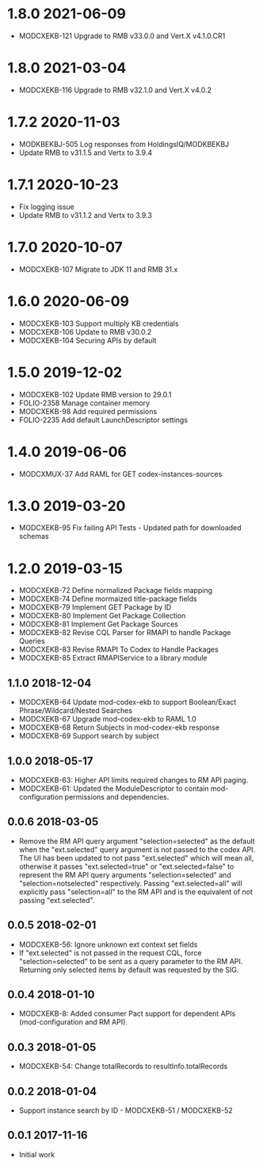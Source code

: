 # 1.8.0 2021-06-09
* MODCXEKB-121 Upgrade to RMB v33.0.0 and Vert.X v4.1.0.CR1

# 1.8.0 2021-03-04
 * MODCXEKB-116 Upgrade to RMB v32.1.0 and Vert.X v4.0.2

# 1.7.2 2020-11-03
 * MODKBEKBJ-505 Log responses from HoldingsIQ/MODKBEKBJ
 * Update RMB to v31.1.5 and Vertx to 3.9.4

# 1.7.1 2020-10-23
 * Fix logging issue
 * Update RMB to v31.1.2 and Vertx to 3.9.3

# 1.7.0 2020-10-07
 * MODCXEKB-107 Migrate to JDK 11 and RMB 31.x

# 1.6.0 2020-06-09
 * MODCXEKB-103 Support multiply KB credentials
 * MODCXEKB-106 Update to RMB v30.0.2
 * MODCXEKB-104 Securing APIs by default

# 1.5.0 2019-12-02
 * MODCXEKB-102 Update RMB version to 29.0.1
 * FOLIO-2358 Manage container memory
 * MODCXEKB-98 Add required permissions
 * FOLIO-2235 Add default LaunchDescriptor settings

# 1.4.0 2019-06-06
 * MODCXMUX-37 Add RAML for GET codex-instances-sources

# 1.3.0 2019-03-20
 * MODCXEKB-95 Fix failing API Tests - Updated path for downloaded schemas

# 1.2.0 2019-03-15
 * MODCXEKB-72 Define normalized Package fields mapping
 * MODCXEKB-74 Define mormaized title-package fields
 * MODCXEKB-79 Implement GET Package by ID
 * MODCXEKB-80 Implement Get Package Collection
 * MODCXEKB-81 Implement Get Package Sources
 * MODCXEKB-82 Revise CQL Parser for RMAPI to handle Package Queries
 * MODCXEKB-83 Revise RMAPI To Codex to Handle Packages
 * MODCXEKB-85 Extract RMAPIService to a library module

## 1.1.0 2018-12-04
 * MODCXEKB-64 Update mod-codex-ekb to support Boolean/Exact Phrase/Wildcard/Nested Searches
 * MODCXEKB-67 Upgrade mod-codex-ekb to RAML 1.0
 * MODCXEKB-68 Return Subjects in mod-codex-ekb response
 * MODCXEKB-69 Support search by subject

## 1.0.0 2018-05-17
 * MODCXEKB-63: Higher API limits required changes to RM API paging.
 * MODCXEKB-61: Updated the ModuleDescriptor to contain mod-configuration
   permissions and dependencies.

## 0.0.6 2018-03-05
 * Remove the RM API query argument "selection=selected" as the default when
   the "ext.selected" query argument is not passed to the codex API. The UI has
   been updated to not pass "ext.selected" which will mean all, otherwise it
   passes "ext.selected=true" or "ext.selected=false" to represent the RM API
   query arguments "selection=selected" and "selection=notselected"
   respectively. Passing "ext.selected=all" will explicitly pass "selection=all"
   to the RM API and is the equivalent of not passing "ext.selected".

## 0.0.5 2018-02-01
 * MODCXEKB-56: Ignore unknown ext context set fields
 * If "ext.selected" is not passed in the request CQL, force
   "selection=selected" to be sent as a query parameter to the RM API.
   Returning only selected items by default was requested by the SIG.

## 0.0.4 2018-01-10
 * MODCXEKB-8: Added consumer Pact support for dependent APIs (mod-configuration and RM API).

## 0.0.3 2018-01-05
 * MODCXEKB-54: Change totalRecords to resultInfo.totalRecords

## 0.0.2 2018-01-04
 * Support instance search by ID - MODCXEKB-51 / MODCXEKB-52

## 0.0.1 2017-11-16
 * Initial work
